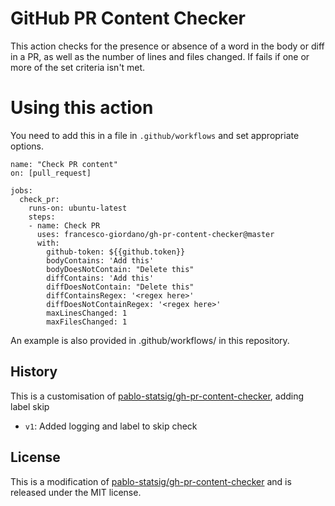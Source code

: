 # GitHub PR Content Checker

This action checks for the presence or absence of a word in the body or diff in a PR, as well as the number of lines and files changed. If fails if one or more of the set criteria isn't met.

# Using this action

You need to add this in a file in `.github/workflows` and set appropriate options.

```
name: "Check PR content"
on: [pull_request]

jobs:
  check_pr:
    runs-on: ubuntu-latest
    steps:
    - name: Check PR
      uses: francesco-giordano/gh-pr-content-checker@master
      with:
        github-token: ${{github.token}}
        bodyContains: 'Add this'
        bodyDoesNotContain: "Delete this"        
        diffContains: 'Add this'
        diffDoesNotContain: "Delete this"   
        diffContainsRegex: '<regex here>'
        diffDoesNotContainRegex: '<regex here>'
        maxLinesChanged: 1
        maxFilesChanged: 1
```

An example is also provided in .github/workflows/ in this repository.


## History

This is a customisation of [pablo-statsig/gh-pr-content-checker](https://github.com/pablo-statsig/gh-pr-content-checker/), adding label skip

* `v1`: Added logging and label to skip check

## License

This is a modification of [pablo-statsig/gh-pr-content-checker](https://github.com/pablo-statsig/gh-pr-content-checker/) and is released under the MIT license.
